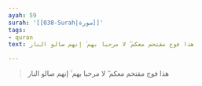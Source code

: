 ```yaml
---
ayah: 59
surah: '[[038-Surah|سورة]]'
tags:
- quran
text: هذا فوج مقتحم معكم ۖ لا مرحبا بهم ۚ إنهم صالو النار

---
```

> هذا فوج مقتحم معكم ۖ لا مرحبا بهم ۚ إنهم صالو النار
